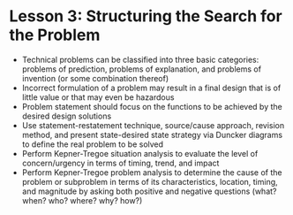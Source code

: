 # Lesson 3: Structuring the Search for the Problem
- Technical problems can be classified into three basic categories: problems of prediction, problems of explanation, and problems of invention (or some combination thereof)
- Incorrect formulation of a problem may result in a final design that is of little value or that may even be hazardous
- Problem statement should focus on the functions to be achieved by the desired design solutions
- Use statement-restatement technique, source/cause approach, revision method, and present state-desired state strategy via Duncker diagrams to define the real problem to be solved
- Perform Kepner-Tregoe situation analysis to evaluate the level of concern/urgency in terms of timing, trend, and impact
- Perform Kepner-Tregoe problem analysis to determine the cause of the problem or subproblem in terms of its characteristics, location, timing, and magnitude by asking both positive and negative questions (what? when? who? where? why? how?)
